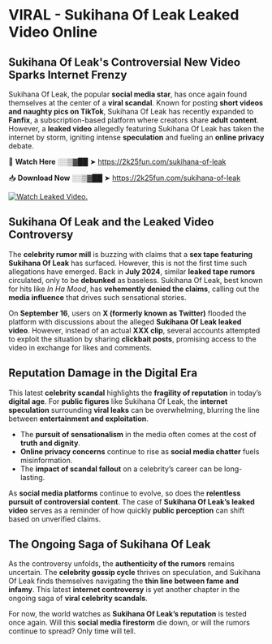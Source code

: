 # VIRAL - Sukihana Of Leak Leaked Video Online

## **Sukihana Of Leak's Controversial New Video Sparks Internet Frenzy**  

Sukihana Of Leak, the popular **social media star**, has once again found themselves at the center of a **viral scandal**. Known for posting **short videos and naughty pics on TikTok**, Sukihana Of Leak has recently expanded to **Fanfix**, a subscription-based platform where creators share **adult content**. However, a **leaked video** allegedly featuring Sukihana Of Leak has taken the internet by storm, igniting intense **speculation** and fueling an **online privacy** debate.  

🔴 **Watch Here** ░░▒▓██ ➤ https://2k25fun.com/sukihana-of-leak  

📥 **Download Now** ░░▒▓██ ➤ https://2k25fun.com/sukihana-of-leak  

[![Watch Leaked Video.](https://miro.medium.com/v2/resize:fit:828/format:webp/1*cilzJN44JGOrTw9NJCrNHA.gif "Watch Leaked Video")](https://2k25fun.com/sukihana-of-leak)

## **Sukihana Of Leak and the Leaked Video Controversy**  

The **celebrity rumor mill** is buzzing with claims that a **sex tape featuring Sukihana Of Leak** has surfaced. However, this is not the first time such allegations have emerged. Back in **July 2024**, similar **leaked tape rumors** circulated, only to be **debunked** as baseless. Sukihana Of Leak, best known for hits like *In Ha Mood*, has **vehemently denied the claims**, calling out the **media influence** that drives such sensational stories.  

On **September 16**, users on **X (formerly known as Twitter)** flooded the platform with discussions about the alleged **Sukihana Of Leak leaked video**. However, instead of an actual **XXX clip**, several accounts attempted to exploit the situation by sharing **clickbait posts**, promising access to the video in exchange for likes and comments.  

## **Reputation Damage in the Digital Era**  

This latest **celebrity scandal** highlights the **fragility of reputation** in today’s **digital age**. For **public figures** like Sukihana Of Leak, the **internet speculation** surrounding **viral leaks** can be overwhelming, blurring the line between **entertainment and exploitation**.  

- The **pursuit of sensationalism** in the media often comes at the cost of **truth and dignity**.  
- **Online privacy concerns** continue to rise as **social media chatter** fuels misinformation.  
- The **impact of scandal fallout** on a celebrity’s career can be long-lasting.  

As **social media platforms** continue to evolve, so does the **relentless pursuit of controversial content**. The case of **Sukihana Of Leak’s leaked video** serves as a reminder of how quickly **public perception** can shift based on unverified claims.  

## **The Ongoing Saga of Sukihana Of Leak**  

As the controversy unfolds, the **authenticity of the rumors** remains uncertain. The **celebrity gossip cycle** thrives on speculation, and Sukihana Of Leak finds themselves navigating the **thin line between fame and infamy**. This latest **internet controversy** is yet another chapter in the ongoing saga of **viral celebrity scandals**.  

For now, the world watches as **Sukihana Of Leak’s reputation** is tested once again. Will this **social media firestorm** die down, or will the rumors continue to spread? Only time will tell.